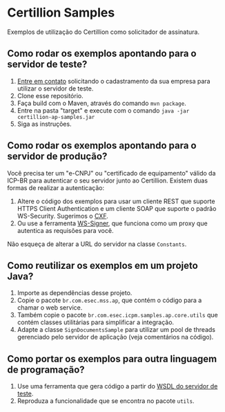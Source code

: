 # Certillion Samples

Exemplos de utilização do Certillion como solicitador de assinatura.

## Como rodar os exemplos apontando para o servidor de teste?

1. [Entre em contato](https://certillion.com/contato) solicitando o cadastramento da sua empresa para utilizar o servidor de teste.
1. Clone esse repositório.
1. Faça build com o Maven, através do comando `mvn package`.
1. Entre na pasta "target" e execute com o comando `java -jar certillion-ap-samples.jar`
1. Siga as instruções.

## Como rodar os exemplos apontando para o servidor de produção?

Você precisa ter um "e-CNPJ" ou "certificado de equipamento" válido da ICP-BR para autenticar o seu servidor junto ao Certillion. Existem duas formas de realizar a autenticação:

1. Altere o código dos exemplos para usar um cliente REST que suporte HTTPS Client Authentication e um cliente SOAP que suporte o padrão WS-Security. Sugerimos o [CXF](https://cxf.apache.org).
1. Ou use a ferramenta [WS-Signer](https://download.certillion.com/ws-signer), que funciona como um proxy que autentica as requisões para você.

Não esqueça de alterar a URL do servidor na classe `Constants`.

## Como reutilizar os exemplos em um projeto Java?

1. Importe as dependências desse projeto.
1. Copie o pacote `br.com.esec.mss.ap`, que contém o código para a chamar o web service.
1. Também copie o pacote `br.com.esec.icpm.samples.ap.core.utils` que contém classes utilitárias para simplificar a integração.
1. Adapte a classe `SignDocumentsSample` para utilizar um pool de threads gerenciado pelo servidor de aplicação (veja comentários na código).

## Como portar os exemplos para outra linguagem de programação?

1. Use uma ferramenta que gera código a partir do [WSDL do servidor de teste](http://labs.certillion.com/mss/SignatureService/SignatureEndpointBean.wsdl).
1. Reproduza a funcionalidade que se encontra no pacote `utils`.
